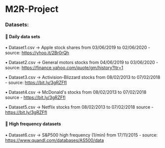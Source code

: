 # M2R-Project

### Datasets:

#### :large_orange_diamond: Daily data sets

• Dataset1.csv -> Apple stock shares from 03/06/2019 to 02/06/2020 - source: https://yhoo.it/2Br0rQh

• Dataset2.csv ->  General motors stocks from 04/06/2019 to 03/06/2020 - source: https://finance.yahoo.com/quote/gm/history?ltr=1

• Dataset3.csv -> Activision-Blizzard stocks from 08/02/2013 to 07/02/2018 - source: https://bit.ly/3gRZFfl

• Dataset4.csv -> McDonald's stocks from 08/02/2013 to 07/02/2018 source - https://bit.ly/3gRZFfl

• Dataset5.csv -> Netflix stocks from 08/02/2013 to 07/02/2018 source - https://bit.ly/3gRZFfl


#### :large_orange_diamond: High frequency datasets

• Dataset6.csv -> S&P500 high frequency (1/min) from 17/11/2015 - source: https://www.quandl.com/databases/AS500/data
